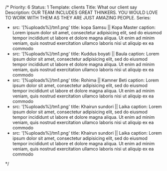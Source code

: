 /*
Priority: 6
Status: 1
Template: clients
Title: What our client say
Description: OUR TEAM INCLUDES GREAT THINKERS. YOU WOULD LOVE TO WORK WITH THEM AS THEY ARE JUST AMAZING PEOPLE.
Series:
- src: '[%uploads%]/tm1.png'
  title: kopa Samsu || Kopa Master
  caption: Lorem ipsum dolor sit amet, consectetur adipisicing elit, sed do eiusmod tempor incididunt ut labore et dolore magna aliqua. Ut enim ad minim veniam, quis nostrud exercitation ullamco laboris nisi ut aliquip ex ea commodo
- src: '[%uploads%]/tm1.png'
  title: Kuddus boyati || Baula
  caption: Lorem ipsum dolor sit amet, consectetur adipisicing elit, sed do eiusmod tempor incididunt ut labore et dolore magna aliqua. Ut enim ad minim veniam, quis nostrud exercitation ullamco laboris nisi ut aliquip ex ea commodo
- src: '[%uploads%]/tm1.png'
  title: Rohima || Kamner Beti
  caption: Lorem ipsum dolor sit amet, consectetur adipisicing elit, sed do eiusmod tempor incididunt ut labore et dolore magna aliqua. Ut enim ad minim veniam, quis nostrud exercitation ullamco laboris nisi ut aliquip ex ea commodo
- src: '[%uploads%]/tm1.png'
  title: Khairun sundori || Laika
  caption: Lorem ipsum dolor sit amet, consectetur adipisicing elit, sed do eiusmod tempor incididunt ut labore et dolore magna aliqua. Ut enim ad minim veniam, quis nostrud exercitation ullamco laboris nisi ut aliquip ex ea commodo
- src: '[%uploads%]/tm1.png'
  title: Khairun sundori || Laika
  caption: Lorem ipsum dolor sit amet, consectetur adipisicing elit, sed do eiusmod tempor incididunt ut labore et dolore magna aliqua. Ut enim ad minim veniam, quis nostrud exercitation ullamco laboris nisi ut aliquip ex ea commodo

*/
